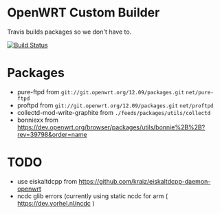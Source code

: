 OpenWRT Custom Builder
======================

Travis builds packages so we don't have to.

[![Build Status](https://travis-ci.org/makefu/openwrt-custom-builder.svg?branch=master)](https://travis-ci.org/makefu/openwrt-custom-builder)

Packages
========
* pure-ftpd from `git://git.openwrt.org/12.09/packages.git` `net/pure-ftpd`
* proftpd from `git://git.openwrt.org/12.09/packages.git` `net/proftpd`
* collectd-mod-write-graphite from `./feeds/packages/utils/collectd`
* bonniexx from https://dev.openwrt.org/browser/packages/utils/bonnie%2B%2B?rev=39798&order=name

TODO
====
- use eiskaltdcpp from https://github.com/kraiz/eiskaltdcpp-daemon-openwrt
- ncdc glib errors (currently using static ncdc for arm ( https://dev.yorhel.nl/ncdc )
